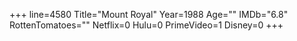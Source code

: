 +++
line=4580
Title="Mount Royal"
Year=1988
Age=""
IMDb="6.8"
RottenTomatoes=""
Netflix=0
Hulu=0
PrimeVideo=1
Disney=0
+++


